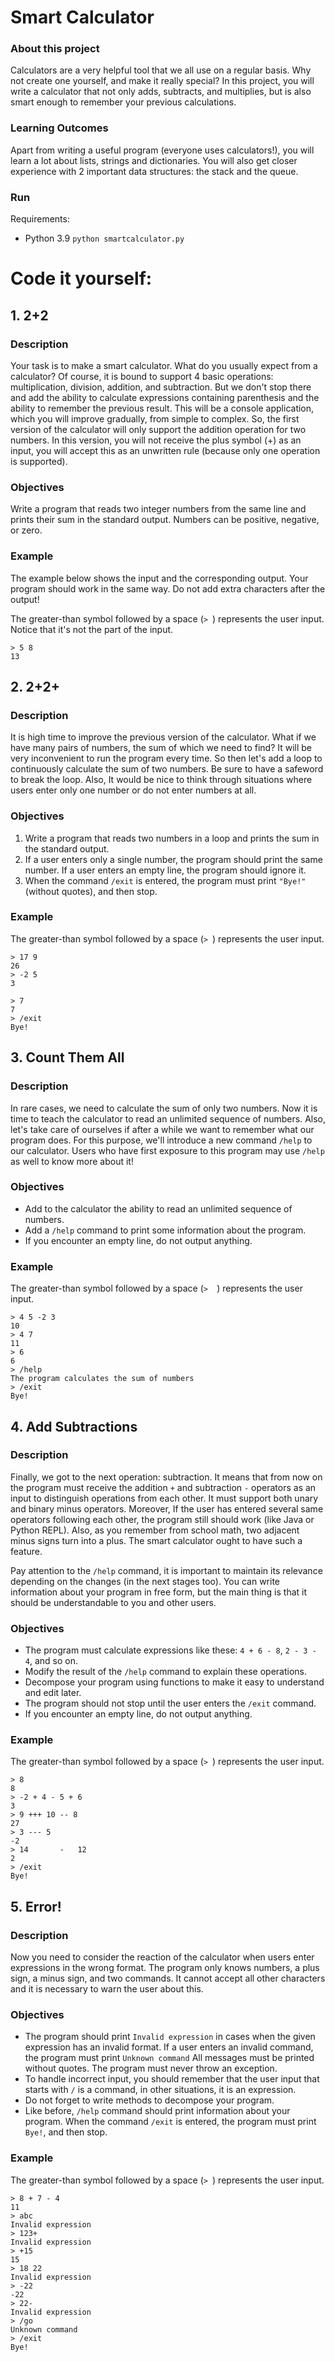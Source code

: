 # Smart Calculator

### About this project
Calculators are a very helpful tool that we all use on a regular basis. Why not create one yourself, and make it really special? In this project, you will write a calculator that not only adds, subtracts, and multiplies, but is also smart enough to remember your previous calculations.

### Learning Outcomes
Apart from writing a useful program (everyone uses calculators!), you will learn a lot about lists, strings and dictionaries. You will also get closer experience with 2 important data structures: the stack and the queue.

### Run

Requirements:
- Python 3.9
`python smartcalculator.py`

# Code it yourself:

## 1. 2+2

### Description

Your task is to make a smart calculator. What do you usually expect from a calculator? Of course, it is bound to support 4 basic operations: multiplication, division, addition, and subtraction. But we don't stop there and add the ability to calculate expressions containing parenthesis and the ability to remember the previous result. This will be a console application, which you will improve gradually, from simple to complex.
So, the first version of the calculator will only support the addition operation for two numbers. In this version, you will not receive the plus symbol (+) as an input, you will accept this as an unwritten rule (because only one operation is supported).

### Objectives

Write a program that reads two integer numbers from the same line and prints their sum in the standard output. Numbers can be positive, negative, or zero.

### Example

The example below shows the input and the corresponding output. Your program should work in the same way. Do not add extra characters after the output!

The greater-than symbol followed by a space (`> `) represents the user input. Notice that it's not the part of the input.
```
> 5 8
13
```

## 2. 2+2+

### Description

It is high time to improve the previous version of the calculator. What if we have many pairs of numbers, the sum of which we need to find? It will be very inconvenient to run the program every time. So then let's add a loop to continuously calculate the sum of two numbers. Be sure to have a safeword to break the loop. Also, It would be nice to think through situations where users enter only one number or do not enter numbers at all.

### Objectives

1. Write a program that reads two numbers in a loop and prints the sum in the standard output.
2. If a user enters only a single number, the program should print the same number. If a user enters an empty line, the program should ignore it.
3. When the command `/exit` is entered, the program must print `"Bye!"` (without quotes), and then stop.

### Example

The greater-than symbol followed by a space (`> `) represents the user input.
```
> 17 9
26
> -2 5
3

> 7
7
> /exit
Bye!
```

## 3. Count Them All

### Description

In rare cases, we need to calculate the sum of only two numbers. Now it is time to teach the calculator to read an unlimited sequence of numbers. Also, let's take care of ourselves if after a while we want to remember what our program does. For this purpose, we'll introduce a new command `/help` to our calculator. Users who have first exposure to this program may use `/help` as well to know more about it!

### Objectives

- Add to the calculator the ability to read an unlimited sequence of numbers.
- Add a `/help` command to print some information about the program.
- If you encounter an empty line, do not output anything.

### Example

The greater-than symbol followed by a space (`>  `) represents the user input.
```
> 4 5 -2 3
10
> 4 7
11
> 6
6
> /help
The program calculates the sum of numbers
> /exit
Bye!
```

## 4. Add Subtractions

### Description

Finally, we got to the next operation: subtraction. It means that from now on the program must receive the addition `+` and subtraction `-` operators as an input to distinguish operations from each other. It must support both unary and binary minus operators. Moreover, If the user has entered several same operators following each other, the program still should work (like Java or Python REPL). Also, as you remember from school math, two adjacent minus signs turn into a plus. The smart calculator ought to have such a feature.

Pay attention to the `/help` command, it is important to maintain its relevance depending on the changes (in the next stages too). You can write information about your program in free form, but the main thing is that it should be understandable to you and other users.

### Objectives

- The program must calculate expressions like these: `4 + 6 - 8`, `2 - 3 - 4`, and so on.
- Modify the result of the `/help` command to explain these operations.
- Decompose your program using functions to make it easy to understand and edit later.
- The program should not stop until the user enters the `/exit` command.
- If you encounter an empty line, do not output anything.

### Example

The greater-than symbol followed by a space (`> `) represents the user input.
```
> 8
8
> -2 + 4 - 5 + 6
3
> 9 +++ 10 -- 8
27
> 3 --- 5
-2
> 14       -   12
2
> /exit
Bye!
```

## 5. Error!

### Description

Now you need to consider the reaction of the calculator when users enter expressions in the wrong format. The program only knows numbers, a plus sign, a minus sign, and two commands. It cannot accept all other characters and it is necessary to warn the user about this.

### Objectives

- The program should print `Invalid expression` in cases when the given expression has an invalid format. If a user enters an invalid command, the program must print `Unknown command` All messages must be printed without quotes. The program must never throw an exception.
- To handle incorrect input, you should remember that the user input that starts with `/` is a command, in other situations, it is an expression.
- Do not forget to write methods to decompose your program.
- Like before, `/help` command should print information about your program. When the command `/exit` is entered, the program must print `Bye!`, and then stop.

### Example

The greater-than symbol followed by a space (`> `) represents the user input.
```
> 8 + 7 - 4
11
> abc
Invalid expression
> 123+
Invalid expression
> +15
15
> 18 22
Invalid expression
> -22
-22
> 22-
Invalid expression
> /go
Unknown command
> /exit
Bye!
```
